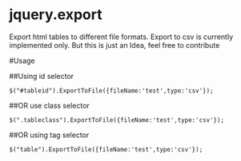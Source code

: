 # jquery.export
Export html tables to different file formats.
Export to csv is currently implemented only.
But this is just an Idea, feel free to contribute

#Usage

##Using id selector

	$("#tableid").ExportToFile({fileName:'test',type:'csv'});
##OR use class selector

	$(".tableclass").ExportToFile({fileName:'test',type:'csv'});
##OR using tag selector

	$("table").ExportToFile({fileName:'test',type:'csv'});

